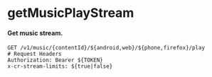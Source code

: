 getMusicPlayStream
===========

#### Get music stream.

```http
GET /v1/music/{contentId}/${android,web}/${phone,firefox}/play
# Request Headers
Authorization: Bearer ${TOKEN}
x-cr-stream-limits: ${true|false}
```
